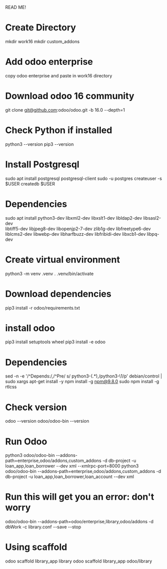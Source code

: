 READ ME!

# Create Directory
mkdir work16
mkdir custom_addons

# Add odoo enterprise
copy odoo enterprise and paste in work16 directory

# Download odoo 16 community
git clone git@github.com:odoo/odoo.git -b 16.0 --depth=1

# Check Python if installed
python3 --version
pip3 --version

# Install Postgresql
sudo apt install postgresql postgresql-client
sudo -u postgres createuser -s $USER
createdb $USER

# Dependencies
sudo apt install python3-dev libxml2-dev libxslt1-dev libldap2-dev libsasl2-dev \
    libtiff5-dev libjpeg8-dev libopenjp2-7-dev zlib1g-dev libfreetype6-dev \
    liblcms2-dev libwebp-dev libharfbuzz-dev libfribidi-dev libxcb1-dev libpq-dev

# Create virtual environment
python3 -m venv .venv
. .venv/bin/activate

# Download dependencies
pip3 install -r odoo/requirements.txt 

# install odoo
pip3 install setuptools wheel
pip3 install -e odoo

# Dependencies
sed -n -e '/^Depends:/,/^Pre/ s/ python3-\(.*\),/python3-\1/p' debian/control | sudo xargs apt-get install -y
npm install -g npm@9.8.0
sudo npm install -g rtlcss

# Check version
odoo --version
odoo/odoo-bin --version

# Run Odoo
python3 odoo/odoo-bin --addons-path=enterprise,odoo/addons,custom_addons -d db-project -u loan_app,loan_borrower --dev xml --xmlrpc-port=8000
python3 odoo/odoo-bin --addons-path=enterprise,odoo/addons,custom_addons -d db-project -u loan_app,loan_borrower,loan_account --dev xml

# Run this will get you an error: don't worry
odoo/odoo-bin --addons-path=odoo/enterprise,library,odoo/addons -d dbWork -c library.conf --save --stop

# Using scaffold
odoo scaffold library_app library
odoo scaffold library_app odoo/library
